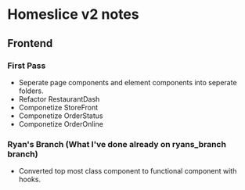 # Homeslice v2 notes

## Frontend
### First Pass
* Seperate page components and element components into seperate folders.
* Refactor RestaurantDash
* Componetize StoreFront
* Componetize OrderStatus
* Componetize OrderOnline

### Ryan's Branch (What I've done already on ryans_branch branch)
* Converted top most class component to functional component with hooks.



